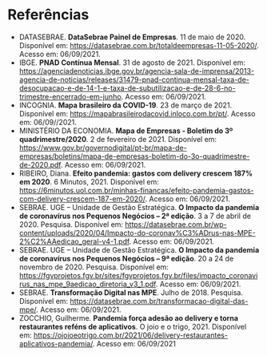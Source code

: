 # Referências

-	DATASEBRAE. **DataSebrae Painel de Empresas**. 11 de maio de 2020. Disponível em: <https://datasebrae.com.br/totaldeempresas-11-05-2020/>. Acesso em: 06/09/2021.
-	IBGE. **PNAD Contínua Mensal**. 31 de agosto de 2021. Disponível em: <https://agenciadenoticias.ibge.gov.br/agencia-sala-de-imprensa/2013-agencia-de-noticias/releases/31479-pnad-continua-mensal-taxa-de-desocupacao-e-de-14-1-e-taxa-de-subutilizacao-e-de-28-6-no-trimestre-encerrado-em-junho>. Acesso em: 06/09/2021.
-	INCOGNIA. **Mapa brasileiro da COVID-19**. 23 de março de 2021. Disponível em: <https://mapabrasileirodacovid.inloco.com.br/pt/>. Acesso em: 06/09//2021.
-	MINISTÉRIO DA ECONOMIA. **Mapa de Empresas - Boletim do 3º quadrimestre/2020**. 2 de fevereiro de 2021. Disponível em: <https://www.gov.br/governodigital/pt-br/mapa-de-empresas/boletins/mapa-de-empresas-boletim-do-3o-quadrimestre-de-2020.pdf>. Acesso em: 06/09/2021.
-	RIBEIRO, Diana. **Efeito pandemia: gastos com delivery crescem 187% em 2020**. 6 Minutos, 2021.  Disponível em:	<https://6minutos.uol.com.br/minhas-financas/efeito-pandemia-gastos-com-delivery-crescem-187-em-2020/>. Acesso em: 06/09/2021.
-	SEBRAE. UGE – Unidade de Gestão Estratégica. **O Impacto da pandemia de coronavírus nos Pequenos Negócios – 2ª edição**. 3 a 7 de abril de 2020. Pesquisa. Disponível em: <https://datasebrae.com.br/wp-content/uploads/2020/04/Impacto-do-coronav%C3%ADrus-nas-MPE-2%C2%AAedicao_geral-v4-1.pdf>. Acesso em: 06/09/2021.
-	SEBRAE. UGE – Unidade de Gestão Estratégica. **O Impacto da pandemia de coronavírus nos Pequenos Negócios – 9ª edição**. 20 a 24 de novembro de 2020. Pesquisa. Disponível em:  <https://fgvprojetos.fgv.br/sites/fgvprojetos.fgv.br/files/impacto_coronavirus_nas_mpe_9aedicao_diretoria_v3_1.pdf>. Acesso em: 06/09/2021.
-	SEBRAE. **Transformação Digital nas MPE**. Julho de 2018. Pesquisa. Disponível em: <https://datasebrae.com.br/transformacao-digital-das-mpe/>. Acesso em: 06/09/2021.
-	ZOCCHIO, Guilherme. **Pandemia força adesão ao delivery e torna restaurantes reféns de aplicativos**. O joio e o trigo, 2021. Disponível em:  <https://ojoioeotrigo.com.br/2021/06/delivery-restaurantes-aplicativos-pandemia/>. Acesso em: 06/09/2021
